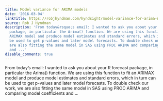 ```yaml
---
title: Model variance for ARIMA models
date: '2016-03-04'
linkTitle: https://robjhyndman.com/hyndsight/model-variance-for-arima-models/
source: Rob J Hyndman
description: 'From today&rsquo;s email: I wanted to ask you about your R forecast
  package, in particular the Arima() function. We are using this function to fit an
  ARIMAX model and produce model estimates and standard errors, which in turn can
  be used to get p-values and later model forecasts. To double check our work, we
  are also fitting the same model in SAS using PROC ARIMA and comparing model coefficients
  and ...'
disable_comments: true
---
```

From today&rsquo;s email: I wanted to ask you about your R forecast package, in particular the Arima() function. We are using this function to fit an ARIMAX model and produce model estimates and standard errors, which in turn can be used to get p-values and later model forecasts. To double check our work, we are also fitting the same model in SAS using PROC ARIMA and comparing model coefficients and ...